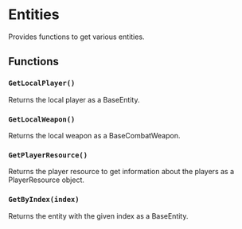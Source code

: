 # Entities

Provides functions to get various entities.

## Functions

### `GetLocalPlayer()`

Returns the local player as a BaseEntity.

### `GetLocalWeapon()`

Returns the local weapon as a BaseCombatWeapon.

### `GetPlayerResource()`

Returns the player resource to get information about the players as a PlayerResource object.

### `GetByIndex(index)`

Returns the entity with the given index as a BaseEntity.
